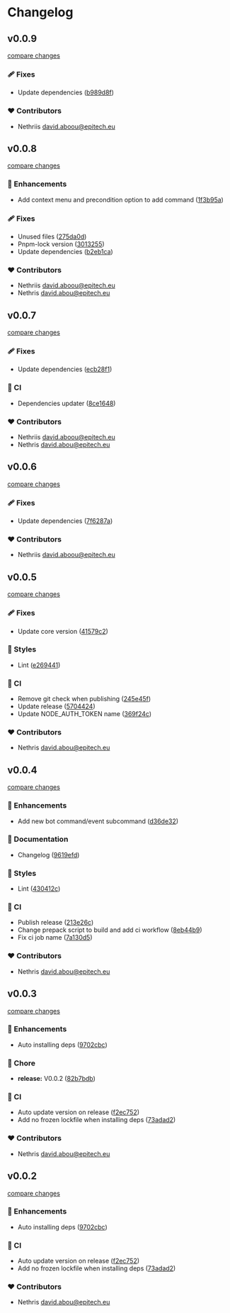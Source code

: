 # Changelog

## v0.0.9

[compare changes](https://github.com/harmonix-js/cli/compare/v0.0.8...v0.0.9)

### 🩹 Fixes

- Update dependencies ([b989d8f](https://github.com/harmonix-js/cli/commit/b989d8f))

### ❤️ Contributors

- Nethriis <david.aboou@epitech.eu>

## v0.0.8

[compare changes](https://github.com/harmonix-js/cli/compare/v0.0.7...v0.0.8)

### 🚀 Enhancements

- Add context menu and precondition option to add command ([1f3b95a](https://github.com/harmonix-js/cli/commit/1f3b95a))

### 🩹 Fixes

- Unused files ([275da0d](https://github.com/harmonix-js/cli/commit/275da0d))
- Pnpm-lock version ([3013255](https://github.com/harmonix-js/cli/commit/3013255))
- Update dependencies ([b2eb1ca](https://github.com/harmonix-js/cli/commit/b2eb1ca))

### ❤️ Contributors

- Nethriis <david.aboou@epitech.eu>
- Nethris <david.abou@epitech.eu>

## v0.0.7

[compare changes](https://github.com/harmonix-js/cli/compare/v0.0.6...v0.0.7)

### 🩹 Fixes

- Update dependencies ([ecb28f1](https://github.com/harmonix-js/cli/commit/ecb28f1))

### 🤖 CI

- Dependencies updater ([8ce1648](https://github.com/harmonix-js/cli/commit/8ce1648))

### ❤️ Contributors

- Nethriis <david.aboou@epitech.eu>
- Nethris <david.abou@epitech.eu>

## v0.0.6

[compare changes](https://github.com/harmonix-js/cli/compare/v0.0.5...v0.0.6)

### 🩹 Fixes

- Update dependencies ([7f6287a](https://github.com/harmonix-js/cli/commit/7f6287a))

### ❤️ Contributors

- Nethriis <david.aboou@epitech.eu>

## v0.0.5

[compare changes](https://github.com/harmonix-js/cli/compare/v0.0.4...v0.0.5)

### 🩹 Fixes

- Update core version ([41579c2](https://github.com/harmonix-js/cli/commit/41579c2))

### 🎨 Styles

- Lint ([e269441](https://github.com/harmonix-js/cli/commit/e269441))

### 🤖 CI

- Remove git check when publishing ([245e45f](https://github.com/harmonix-js/cli/commit/245e45f))
- Update release ([5704424](https://github.com/harmonix-js/cli/commit/5704424))
- Update NODE_AUTH_TOKEN name ([369f24c](https://github.com/harmonix-js/cli/commit/369f24c))

### ❤️ Contributors

- Nethris <david.abou@epitech.eu>

## v0.0.4

[compare changes](https://github.com/harmonix-js/cli/compare/v0.0.3...v0.0.4)

### 🚀 Enhancements

- Add new bot command/event subcommand ([d36de32](https://github.com/harmonix-js/cli/commit/d36de32))

### 📖 Documentation

- Changelog ([9619efd](https://github.com/harmonix-js/cli/commit/9619efd))

### 🎨 Styles

- Lint ([430412c](https://github.com/harmonix-js/cli/commit/430412c))

### 🤖 CI

- Publish release ([213e26c](https://github.com/harmonix-js/cli/commit/213e26c))
- Change prepack script to build and add ci workflow ([8eb44b9](https://github.com/harmonix-js/cli/commit/8eb44b9))
- Fix ci job name ([7a130d5](https://github.com/harmonix-js/cli/commit/7a130d5))

### ❤️ Contributors

- Nethris <david.abou@epitech.eu>

## v0.0.3

[compare changes](https://github.com/harmonix-js/cli/compare/v0.0.2...v0.0.3)

### 🚀 Enhancements

- Auto installing deps ([9702cbc](https://github.com/harmonix-js/cli/commit/9702cbc))

### 🏡 Chore

- **release:** V0.0.2 ([82b7bdb](https://github.com/harmonix-js/cli/commit/82b7bdb))

### 🤖 CI

- Auto update version on release ([f2ec752](https://github.com/harmonix-js/cli/commit/f2ec752))
- Add no frozen lockfile when installing deps ([73adad2](https://github.com/harmonix-js/cli/commit/73adad2))

### ❤️ Contributors

- Nethris <david.abou@epitech.eu>

## v0.0.2

[compare changes](https://github.com/harmonix-js/cli/compare/v0.0.2...v0.0.2)

### 🚀 Enhancements

- Auto installing deps ([9702cbc](https://github.com/harmonix-js/cli/commit/9702cbc))

### 🤖 CI

- Auto update version on release ([f2ec752](https://github.com/harmonix-js/cli/commit/f2ec752))
- Add no frozen lockfile when installing deps ([73adad2](https://github.com/harmonix-js/cli/commit/73adad2))

### ❤️ Contributors

- Nethris <david.abou@epitech.eu>
